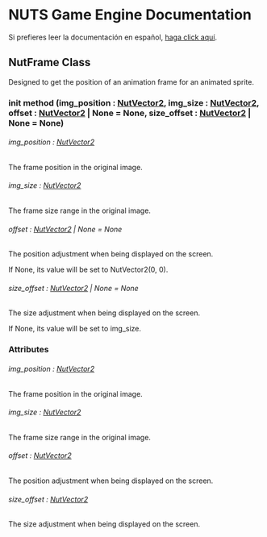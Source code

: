 # NUTS Game Engine Documentation

Si prefieres leer la documentación en español, [haga click aquí](/DOCUMENTATION_Ñ/INDEX.md).

## NutFrame Class

Designed to get the position of an animation frame for an animated sprite.

### init method (img_position : [NutVector2](/DOCUMENTATION/FILES/NUTVECTOR2.md), img_size : [NutVector2](/DOCUMENTATION/FILES/NUTVECTOR2.md), offset : [NutVector2](/DOCUMENTATION/FILES/NUTVECTOR2.md) | None = None, size_offset : [NutVector2](/DOCUMENTATION/FILES/NUTVECTOR2.md) | None = None)

###### img_position : [NutVector2](/DOCUMENTATION/FILES/NUTVECTOR2.md)

The frame position in the original image.

###### img_size : [NutVector2](/DOCUMENTATION/FILES/NUTVECTOR2.md)

The frame size range in the original image.

###### offset : [NutVector2](/DOCUMENTATION/FILES/NUTVECTOR2.md) | None = None

The position adjustment when being displayed on the screen.

If None, its value will be set to NutVector2(0, 0).

###### size_offset : [NutVector2](/DOCUMENTATION/FILES/NUTVECTOR2.md) | None = None

The size adjustment when being displayed on the screen.

If None, its value will be set to img_size.

### Attributes

###### img_position : [NutVector2](/DOCUMENTATION/FILES/NUTVECTOR2.md)

The frame position in the original image.

###### img_size : [NutVector2](/DOCUMENTATION/FILES/NUTVECTOR2.md)

The frame size range in the original image.

###### offset : [NutVector2](/DOCUMENTATION/FILES/NUTVECTOR2.md)

The position adjustment when being displayed on the screen.

###### size_offset : [NutVector2](/DOCUMENTATION/FILES/NUTVECTOR2.md)

The size adjustment when being displayed on the screen.
